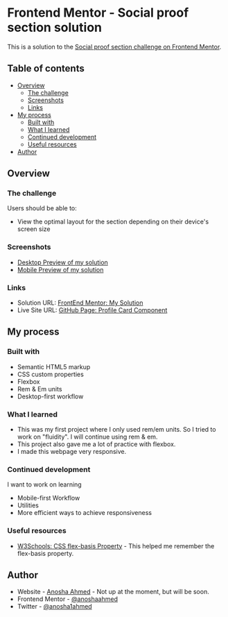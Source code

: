 # Frontend Mentor - Social proof section solution

This is a solution to the [Social proof section challenge on Frontend Mentor](https://www.frontendmentor.io/challenges/social-proof-section-6e0qTv_bA).

## Table of contents

- [Overview](#overview)
  - [The challenge](#the-challenge)
  - [Screenshots](#screenshots)
  - [Links](#links)
- [My process](#my-process)
  - [Built with](#built-with)
  - [What I learned](#what-i-learned)
  - [Continued development](#continued-development)
  - [Useful resources](#useful-resources)
- [Author](#author)

## Overview

### The challenge

Users should be able to:

- View the optimal layout for the section depending on their device's screen size

### Screenshots

- [Desktop Preview of my solution](solution-screenshots/desktop-preview.png)
- [Mobile Preview of my solution](solution-screenshots/mobile-preview.png)

### Links

- Solution URL: [FrontEnd Mentor: My Solution](https://www.frontendmentor.io/solutions/responsive-social-proof-section-using-flexbox-ShX7Xhggr)
- Live Site URL: [GitHub Page: Profile Card Component](https://anoshaahmed.github.io/fem06-social-proof-section/)

## My process

### Built with

- Semantic HTML5 markup
- CSS custom properties
- Flexbox
- Rem & Em units
- Desktop-first workflow

### What I learned

- This was my first project where I only used rem/em units. So I tried to work on "fluidity". I will continue using rem & em.
- This project also gave me a lot of practice with flexbox.
- I made this webpage very responsive.

### Continued development

I want to work on learning

- Mobile-first Workflow
- Utilities
- More efficient ways to achieve responsiveness

### Useful resources

- [W3Schools: CSS flex-basis Property](https://www.w3schools.com/cssref/css3_pr_flex-basis.asp) - This helped me remember the flex-basis property.

## Author

- Website - [Anosha Ahmed](https://www.anoshaahmed.com) - Not up at the moment, but will be soon.
- Frontend Mentor - [@anoshaahmed](https://www.frontendmentor.io/profile/anoshaahmed)
- Twitter - [@anosha1ahmed](https://www.twitter.com/anosha1ahmed)
